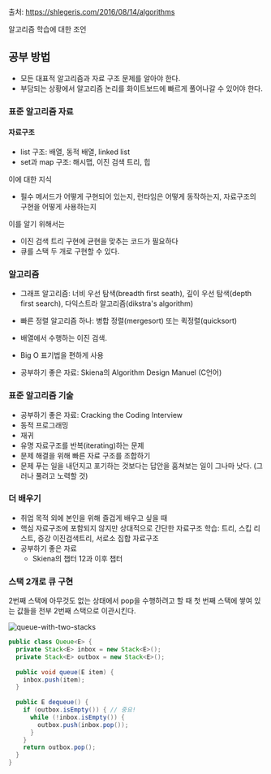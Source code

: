 출처: https://shlegeris.com/2016/08/14/algorithms

알고리즘 학습에 대한 조언

## 공부 방법

- 모든 대표적 알고리즘과 자료 구조 문제를 알아야 한다.
- 부담되는 상황에서 알고리즘 논리를 화이트보드에 빠르게 풀어나갈 수 있어야 한다.



### 표준 알고리즘 자료

#### 자료구조

- list 구조: 배열, 동적 배열, linked list
- set과 map 구조: 해시맵, 이진 검색 트리, 힙

이에 대한 지식

- 필수 메서드가 어떻게 구현되어 있는지, 런타임은 어떻게 동작하는지, 자료구조의 구현을 어떻게 사용하는지

이를 알기 위해서는 

- 이진 검색 트리 구현에 균현을 맞추는 코드가 필요하다
- 큐를 스택 두 개로 구현할 수 있다.



### 알고리즘

- 그래프 알고리즘: 너비 우선 탐색(breadth first seath), 깊이 우선 탐색(depth first search), 다익스트라 알고리즘(dikstra's algorithm)
- 빠른 정렬 알고리즘 하나: 병합 정렬(mergesort) 또는 퀵정렬(quicksort)
- 배열에서 수행하는 이진 검색. 
- Big O 표기법을 편하게 사용

- 공부하기 좋은 자료: Skiena의 Algorithm Design Manuel (C언어)



### 표준 알고리즘 기술

- 공부하기 좋은 자료: Cracking the Coding Interview
- 동적 프로그래밍
- 재귀
- 유명 자료구조를 반복(iterating)하는 문제
- 문제 해결을 위해 빠른 자료 구조를 조합하기
- 문제 푸는 일을 내던지고 포기하는 것보다는 답안을 훔쳐보는 일이 그나마 낫다. (그러나 풀려고 노력할 것)



### 더 배우기

- 취업 목적 외에 본인을 위해 즐겁게 배우고 싶을 때
- 핵심 자료구조에 포함되지 않지만 상대적으로 간단한 자료구조 학습: 트리, 스킵 리스트, 증강 이진검색트리, 서로소 집합 자료구조
- 공부하기 좋은 자료
  - Skiena의 챕터 12과 이후 챕터



### 스택 2개로 큐 구현

2번째 스택에 아무것도 없는 상태에서 pop을 수행하려고 할 때 첫 번째 스택에 쌓여 있는 값들을 전부 2번째 스택으로 이관시킨다.

![queue-with-two-stacks](https://i.stack.imgur.com/1YfMo.png)

```java
public class Queue<E> {
  private Stack<E> inbox = new Stack<E>();
  private Stack<E> outbox = new Stack<E>();
  
  public void queue(E item) {
    inbox.push(item);
  }
  
  public E dequeue() {
    if (outbox.isEmpty()) { // 중요!
      while (!inbox.isEmpty()) {
        outbox.push(inbox.pop());
      }
    }
    return outbox.pop();
  }
}
```



